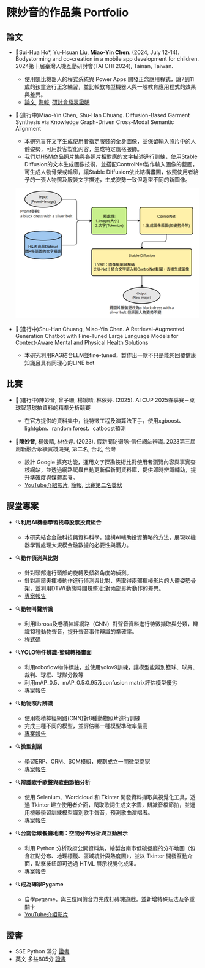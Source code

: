 # 陳妙音的作品集 Portfolio

## 論文
- 📗Sui-Hua Ho*, Yu-Hsuan Liu, **Miao-Yin Chen**. (2024, July 12-14). Bodystorming and co-creation in a mobile app development for children. 2024第十屆臺灣人機互動研討會(TAI CHI 2024), Tainan, Taiwan.
   - 使用凱比機器人的程式系統與 Power Apps 開發正念應用程式，讓7到11歲的孩童進行正念練習，並比較教育型機器人與一般教育應用程式的效果與差異。  
   - [論文](TAICHI2024Paper.pdf), [海報](TAICHI2024Poster.pdf), [研討會發表證明](TAICHI2024Certificate.pdf)


- 📗(進行中)Miao-Yin Chen, Shu-Han Chuang. Diffusion-Based Garment Synthesis via Knowledge Graph-Driven Cross-Modal Semantic Alignment
   - 本研究旨在文字生成使用者指定服裝的全身圖像，並保留輸入照片中的人體姿勢，可用於客製化內容，生成特定風格服飾。
   - 我們以H&M商品照片集與各照片相對應的文字描述進行訓練，使用Stable Diffusion的文本生成圖像技術，並搭配ControlNet製作輸入圖像的藍圖，可生成人物骨架或輪廓，讓Stable Diffusion依此結構畫圖，依照使用者給予的一張人物照及服裝文字描述，生成姿勢一致但造型不同的新圖像。

    ![flowchart](2024第十屆臺灣人機互動研討會/flowchart.png)


- 📗(進行中)Shu-Han Chuang, Miao-Yin Chen. A Retrieval-Augmented Generation Chatbot with Fine-Tuned Large Language Models for Context-Aware Mental and Physical Health Solutions
   - 本研究利用RAG結合LLM並fine-tuned，製作出一款不只是能夠回覆健康知識且具有同理心的LINE bot

## 比賽
- 🎯(進行中)陳妙音, 曾子珊, 楊媛晴, 林依婷. (2025). AI CUP 2025春季賽－桌球智慧球拍資料的精準分析競賽
   - 在官方提供的資料集中，從特徵工程及演算法下手，使用xgboost、lightgbm、random forest、catboost預測


- 🎯**陳妙音**, 楊媛晴, 林依婷. (2023). 假新聞防衛隊-信任網站辨識. 2023第三屆創新融合永續實踐競賽, 第二名, 台北, 台灣
   - 設計 Google 擴充功能，運用文字探勘技術比對使用者瀏覽內容與事實查核網站，並透過網路爬蟲自動更新假新聞資料庫，提供即時辨識輔助，提升準確度與媒體素養。
   - [YouTube介紹影片](https://youtu.be/C-N3vOHr2Bk), [簡報](2023FakeNewsPPT.pdf), [比賽第二名獎狀](2023FakeNewsCompetitionCertificate.pdf)


## 課堂專案
- 🔍**利用AI機器學習找尋股票投資組合**
   - 本研究結合金融科技與資料科學，建構AI輔助投資策略的方法，展現以機器學習處理大規模金融數據的必要性與潛力。


- 🔍**動作偵測與比對**
   - 針對頭部進行頭部的旋轉及傾斜角度的偵測。
   - 針對高爾夫揮棒動作進行偵測與比對，先取得兩部揮棒影片的人體姿勢骨架，並利用DTW(動態時間規整)比對兩部影片動作的差異。
   - [專案報告](課堂專案/動作偵測與比對/動作偵測與比對成果.pdf)


- 🔍**動物叫聲辨識**
   - 利用librosa及卷積神經網路（CNN）對聲音資料進行特徵擷取與分類，辨識13種動物聲音，提升聲音事件辨識的準確率。
   - [程式碼](課堂專案/動物叫聲辨識/AnimalSound_DeadSimpleSpeechRecognition.ipynb)


- 🔍**YOLO物件辨識-籃球轉播畫面**
   - 利用roboflow物件標註，並使用yolov9訓練，讓模型能辨別籃球、球員、裁判、球框、球隊分數等
   - 利用mAP_0.5、mAP_0.5:0.95及confusion matrix評估模型優劣
   - [專案報告](課堂專案/YOLO物件辨識_籃球轉播畫面/YOLO物件辨識報告.pdf)


- 🔍**動物照片辨識**
   - 使用卷積神經網路(CNN)對8種動物照片進行訓練
   - 完成三種不同的模型，並評估哪一種模型準確率最高
   - [專案報告](課堂專案/動物照片辨識/辨識動物_機器學習成果報告.pdf)


- 🔍**微型創業**
   - 學習ERP、CRM、SCM模組，規劃成立一間微型商家
   - [專案報告](課堂專案/微型創業/微型創業報告_綠循環Campus.pdf)


- 🔍**辨識歌手歌聲與歌曲節拍分析**
  - 使用 Selenium、Wordcloud 和 Tkinter 開發資料擷取與視覺化工具，透過 Tkinter 建立使用者介面，爬取歌詞生成文字雲，辨識音檔節拍，並運用機器學習訓練模型識別歌手聲音，預測歌曲演唱者。
  - [專案報告](Course_MusicAnalysis.pdf)


- 🔍**台南低碳餐廳地圖：空間分布分析與互動展示**
  - 利用 Python 分析政府公開資料集，繪製台南市低碳餐廳的分布地圖（包含紅點分布、地理標籤、區域統計與熱度圖），並以 Tkinter 開發互動介面，點擊按鈕即可透過 HTML 展示視覺化成果。
  - [專案報告](course_data_marketing.pdf)


- 🔍**成為磚家Pygame**
  - 自學pygame，與三位同儕合力完成打磚塊遊戲，並新增特殊玩法及多重關卡 
  - [YouTube介紹影片](https://youtu.be/U479OtfxdCY)



## 證書
- SSE Python 滿分 [證書](SSEpythonCertificate.pdf)
- 英文 多益805分 [證書](TOEIC.pdf)

